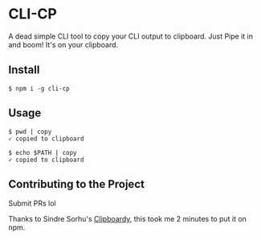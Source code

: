 # CLI-CP
A dead simple CLI tool to copy your CLI output to clipboard. Just Pipe it in and boom! It's on your clipboard.

## Install
```shell
$ npm i -g cli-cp
```

## Usage
```shell
$ pwd | copy
✓ copied to clipboard
```
```shell
$ echo $PATH | copy
✓ copied to clipboard
```

## Contributing to the Project
Submit PRs lol

Thanks to Sindre Sorhu's [Clipboardy](https://github.com/sindresorhus/clipboardy), this took me 2 minutes to put it on npm.